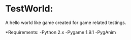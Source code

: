 # TestWorld:
A hello world like game created for game related testings.

*Requirements:
              -Python 2.x
              -Pygame 1.9.1
              -PygAnim
